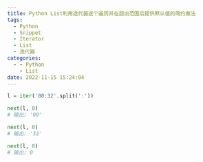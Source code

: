 ```yaml
---
title: Python List利用迭代器逐个遍历并在超出范围后提供默认值的简约做法
tags:
  - Python
  - Snippet
  - Iterator
  - List
  - 迭代器
categories:
  - - Python
    - List
date: 2022-11-15 15:24:04
---
```



```python
l = iter('00:32'.split(':'))

next(l, 0)
# 输出: '00'

next(l, 0)
# 输出: '32'

next(l, 0)
# 输出: 0
```

